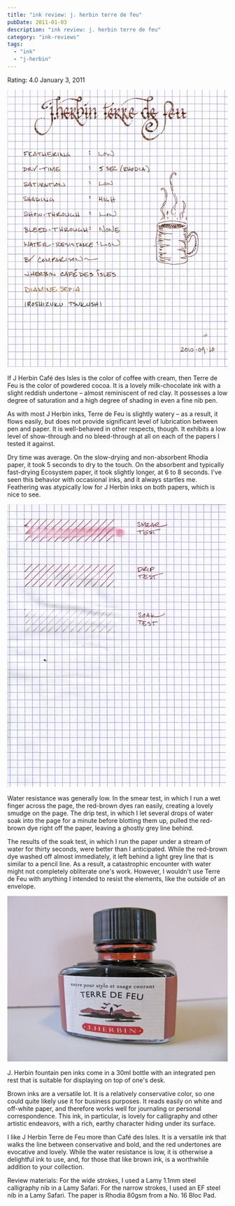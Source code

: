 ```yaml
---
title: "ink review: j. herbin terre de feu"
pubDate: 2011-01-03
description: "ink review: j. herbin terre de feu"
category: "ink-reviews"
tags:
  - "ink"
  - "j-herbin"
---
```


Rating: 4.0
January 3, 2011

![](j-herbin-terre-de-feu.jpg)

If J Herbin Café des Isles is the color of coffee with cream, then Terre de Feu is the color of powdered cocoa. It is a lovely milk-chocolate ink with a slight reddish undertone – almost reminiscent of red clay. It possesses a low degree of saturation and a high degree of shading in even a fine nib pen.

As with most J Herbin inks, Terre de Feu is slightly watery – as a result, it flows easily, but does not provide significant level of lubrication between pen and paper. It is well-behaved in other respects, though. It exhibits a low level of show-through and no bleed-through at all on each of the papers I tested it against.

Dry time was average. On the slow-drying and non-absorbent Rhodia paper, it took 5 seconds to dry to the touch. On the absorbent and typically fast-drying Ecosystem paper, it took slightly longer, at 6 to 8 seconds. I've seen this behavior with occasional inks, and it always startles me. Feathering was atypically low for J Herbin inks on both papers, which is nice to see.

![](j-herbin-terre-de-feu-water-test.jpg)

Water resistance was generally low. In the smear test, in which I run a wet finger across the page, the red-brown dyes ran easily, creating a lovely smudge on the page. The drip test, in which I let several drops of water soak into the page for a minute before blotting them up, pulled the red-brown dye right off the paper, leaving a ghostly grey line behind.

The results of the soak test, in which I run the paper under a stream of water for thirty seconds, were better than I anticipated. While the red-brown dye washed off almost immediately, it left behind a light grey line that is similar to a pencil line. As a result, a catastrophic encounter with water might not completely obliterate one's work. However, I wouldn't use Terre de Feu with anything I intended to resist the elements, like the outside of an envelope.

![](j-herbin-terre-de-feu-bottle.JPG)

J. Herbin fountain pen inks come in a 30ml bottle with an integrated pen rest that is suitable for displaying on top of one's desk.

Brown inks are a versatile lot. It is a relatively conservative color, so one could quite likely use it for business purposes. It reads easily on white and off-white paper, and therefore works well for journaling or personal correspondence. This ink, in particular, is lovely for calligraphy and other artistic endeavors, with a rich, earthy character hiding under its surface.

I like J Herbin Terre de Feu more than Café des Isles. It is a versatile ink that walks the line between conservative and bold, and the red undertones are evocative and lovely. While the water resistance is low, it is otherwise a delightful ink to use, and, for those that like brown ink, is a worthwhile addition to your collection.

Review materials: For the wide strokes, I used a Lamy 1.1mm steel calligraphy nib in a Lamy Safari. For the narrow strokes, I used an EF steel nib in a Lamy Safari. The paper is Rhodia 80gsm from a No. 16 Bloc Pad.

